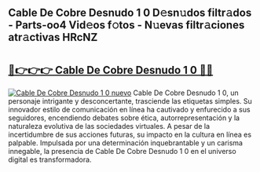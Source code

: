## Cable De Cobre Desnudo 1 0 D𝚎sn𝚞dos filtr𝚊dos - Parts-oo4 Vid𝚎os f𝚘tos - N𝚞evas filtr𝚊ciones atr𝚊ctivas HRcNZ

# <h2><a href="http://mbaa8d.tromn.icu/?c=Cable+De+Cobre+Desnudo+1+0">🔗👉👉👉 Cable De Cobre Desnudo 1 0 🔗🔗</a></h2>

[![Cable De Cobre Desnudo 1 0 nuevo](https://i.imgur.com/pEAQMta.gif)](http://mbaa8d.tromn.icu/?c=Cable+De+Cobre+Desnudo+1+0)
Cable De Cobre Desnudo 1 0, un personaje intrigante y desconcertante, trasciende las etiquetas simples. Su innovador estilo de comunicación en línea ha cautivado y enfurecido a sus seguidores, encendiendo debates sobre ética, autorrepresentación y la naturaleza evolutiva de las sociedades virtuales. A pesar de la incertidumbre de sus acciones futuras, su impacto en la cultura en línea es palpable. Impulsada por una determinación inquebrantable y un carisma innegable, la presencia de Cable De Cobre Desnudo 1 0 en el universo digital es transformadora.
